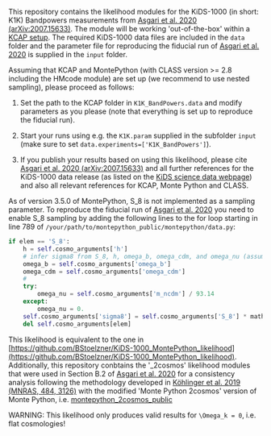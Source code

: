This repository contains the likelihood modules for the KiDS-1000 (in short: K1K) Bandpowers measurements from [Asgari et al. 2020 (arXiv:2007.15633)](https://ui.adsabs.harvard.edu/abs/2020arXiv200715633A).
The module will be working 'out-of-the-box' within a [KCAP setup](https://github.com/KiDS-WL/kcap). The required KiDS-1000 data files are included in the `data` folder and the parameter file for reproducing the fiducial run of [Asgari et al. 2020](https://ui.adsabs.harvard.edu/abs/2020arXiv200715633A) is supplied in the `input` folder.

Assuming that KCAP and MontePython (with CLASS version >= 2.8 including the HMcode module) are set up (we recommend to use nested sampling), please proceed as follows:

1) Set the path to the KCAP folder in `K1K_BandPowers.data` and modify parameters as you please (note that everything is set up to reproduce the fiducial run).

2) Start your runs using e.g. the `K1K.param` supplied in the subfolder `input` (make sure to set `data.experiments=['K1K_BandPowers']`).

3) If you publish your results based on using this likelihood, please cite [Asgari et al. 2020 (arXiv:2007.15633)](https://ui.adsabs.harvard.edu/abs/2020arXiv200715633A) and all further references for the KiDS-1000 data release (as listed on the [KiDS science data webpage](http://kids.strw.leidenuniv.nl/sciencedata.php)) and also all relevant references for KCAP, Monte Python and CLASS.

As of version 3.5.0 of MontePython, S_8 is not implemented as a sampling parameter. To reproduce the fiducial run of [Asgari et al. 2020](https://ui.adsabs.harvard.edu/abs/2020arXiv200715633A) you need to enable S_8 sampling by adding the following lines to the for loop starting in line 789 of `/your/path/to/montepython_public/montepython/data.py`:
```python
if elem == 'S_8':
    h = self.cosmo_arguments['h']
    # infer sigma8 from S_8, h, omega_b, omega_cdm, and omega_nu (assuming one standard massive neutrino and omega_nu=m_nu/93.14)
    omega_b = self.cosmo_arguments['omega_b']
    omega_cdm = self.cosmo_arguments['omega_cdm']
    #
    try:
        omega_nu = self.cosmo_arguments['m_ncdm'] / 93.14
    except:
        omega_nu = 0.
    self.cosmo_arguments['sigma8'] = self.cosmo_arguments['S_8'] * math.sqrt((0.3*h**2) / (omega_b+omega_cdm+omega_nu))
    del self.cosmo_arguments[elem]
```

This likelihood is equivalent to the one in [https://github.com/BStoelzner/KiDS-1000_MontePython_likelihood](https://github.com/BStoelzner/KiDS-1000_MontePython_likelihood). Additionally, this repository conbtains the '_2cosmos' likelihood modules that were used in Section B.2 of [Asgari et al. 2020](https://ui.adsabs.harvard.edu/abs/2020arXiv200715633A) for a consistency analysis following the methodology developed in [Köhlinger et al. 2019 (MNRAS, 484, 3126)](http://adsabs.harvard.edu/abs/2019MNRAS.484.3126K) with the modified 'Monte Python 2cosmos' version of Monte Python, i.e. [montepython_2cosmos_public](https://github.com/fkoehlin/montepython_2cosmos_public)

WARNING: This likelihood only produces valid results for `\Omega_k = 0`, i.e. flat cosmologies!
